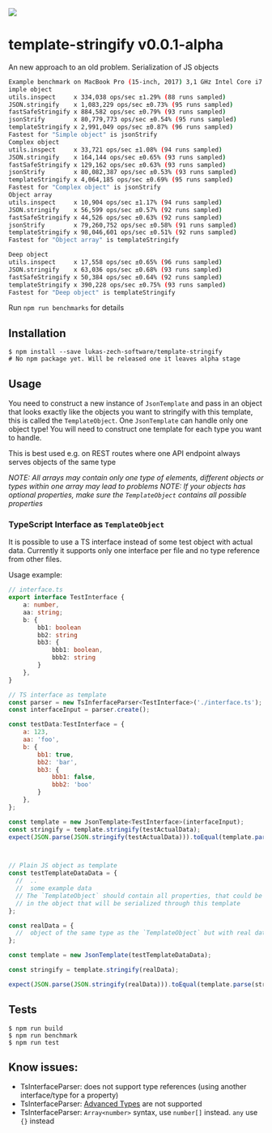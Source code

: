 ![](https://github.com/lukas-zech-software/template-stringify/workflows/Build/badge.svg)

# template-stringify v0.0.1-alpha

An new approach to an old problem. Serialization of JS objects

```bash
Example benchmark on MacBook Pro (15-inch, 2017) 3,1 GHz Intel Core i7
imple object
utils.inspect     x 334,038 ops/sec ±1.29% (88 runs sampled)
JSON.stringify    x 1,083,229 ops/sec ±0.73% (95 runs sampled)
fastSafeStringify x 884,582 ops/sec ±0.79% (93 runs sampled)
jsonStrify        x 80,779,773 ops/sec ±0.54% (95 runs sampled)
templateStringify x 2,991,049 ops/sec ±0.87% (96 runs sampled)
Fastest for "Simple object" is jsonStrify
Complex object
utils.inspect     x 33,721 ops/sec ±1.08% (94 runs sampled)
JSON.stringify    x 164,144 ops/sec ±0.65% (93 runs sampled)
fastSafeStringify x 129,162 ops/sec ±0.63% (93 runs sampled)
jsonStrify        x 80,082,387 ops/sec ±0.53% (93 runs sampled)
templateStringify x 4,064,185 ops/sec ±0.69% (95 runs sampled)
Fastest for "Complex object" is jsonStrify
Object array
utils.inspect     x 10,904 ops/sec ±1.17% (94 runs sampled)
JSON.stringify    x 56,599 ops/sec ±0.57% (92 runs sampled)
fastSafeStringify x 44,526 ops/sec ±0.63% (92 runs sampled)
jsonStrify        x 79,260,752 ops/sec ±0.58% (91 runs sampled)
templateStringify x 98,046,601 ops/sec ±0.51% (92 runs sampled)
Fastest for "Object array" is templateStringify

Deep object
utils.inspect     x 17,558 ops/sec ±0.65% (96 runs sampled)
JSON.stringify    x 63,036 ops/sec ±0.68% (93 runs sampled)
fastSafeStringify x 50,384 ops/sec ±0.64% (92 runs sampled)
templateStringify x 390,228 ops/sec ±0.75% (93 runs sampled)
Fastest for "Deep object" is templateStringify
```

Run `npm run benchmarks` for details

## Installation

```shell
$ npm install --save lukas-zech-software/template-stringify
# No npm package yet. Will be released one it leaves alpha stage
```

## Usage

You need to construct a new instance of `JsonTemplate` and pass in an object that looks exactly like
the objects you want to stringify with this template, this is called the `TemplateObject`. One `JsonTemplate` can handle only one object type!
You will need to construct one template for each type you want to handle.

This is best used e.g. on REST routes where one API endpoint always serves objects of the same type

*NOTE: All arrays may contain only one type of elements, different objects or types within one array may lead to problems*
*NOTE: If your objects has optional properties, make sure the `TemplateObject` contains all possible properties*

### TypeScript Interface as `TemplateObject`
It is possible to use a TS interface instead of some test object with actual data.
Currently it supports only one interface per file and no type reference from other files.

Usage example:

```typescript
// interface.ts
export interface TestInterface {
    a: number,
    aa: string;
    b: {
        bb1: boolean
        bb2: string
        bb3: {
            bbb1: boolean,
            bbb2: string
        }
    },
}
```

```js
// TS interface as template
const parser = new TsInferfaceParser<TestInterface>('./interface.ts');
const interfaceInput = parser.create();

const testData:TestInterface = {
    a: 123,
    aa: 'foo',
    b: {
        bb1: true,
        bb2: 'bar',
        bb3: {
            bbb1: false,
            bbb2: 'boo'
        }
    },
};

const template = new JsonTemplate<TestInterface>(interfaceInput);
const stringify = template.stringify(testActualData);
expect(JSON.parse(JSON.stringify(testActualData))).toEqual(template.parse(stringify))



// Plain JS object as template
const testTemplateDataData = {
  //  .. 
  //  some example data
  // The `TemplateObject` should contain all properties, that could be contained
  // in the object that will be serialized through this template 
};

const realData = {
  //  object of the same type as the `TemplateObject` but with real data
};

const template = new JsonTemplate(testTemplateDataData);

const stringify = template.stringify(realData);

expect(JSON.parse(JSON.stringify(realData))).toEqual(template.parse(stringify))
```

## Tests

```shell
$ npm run build
$ npm run benchmark
$ npm run test
```

## Know issues:
* TsInterfaceParser: does not support type references (using another interface/type for a property)
* TsInterfaceParser: [Advanced Types](https://www.typescriptlang.org/docs/handbook/advanced-types.html) are not supported
* TsInterfaceParser: `Array<number>` syntax, use `number[]` instead. `any` use `{}` instead



